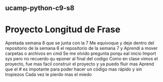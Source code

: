 ## ucamp-python-c9-s8
# Proyecto Longitud de Frase

Apretada semana 8 que se junta con la 7
Me equivoque y deje dentro del repositorio de la semana 6 el repositorio de la semana 7 y Aprendí a mover carpetas o archivos en cmd
Se me olvido pregunta porqu eal inicio Import sys pero no recuerdo qu eponer al final del codigo
Como en clase vimos el proyecto, fue mas facil construir el proyecto y ya puedo fluir mas
Aprend que el # es impotante para poder hacer un código mas rápido y sin tropiezos
Cada vez le pierdo mas el miedo 
